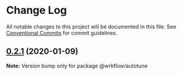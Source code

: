 # Change Log

All notable changes to this project will be documented in this file.
See [Conventional Commits](https://conventionalcommits.org) for commit guidelines.

## [0.2.1](https://github.com/BojanSibar/sibar-vrba/compare/@wrkflow/autotune@0.2.0...@wrkflow/autotune@0.2.1) (2020-01-09)

**Note:** Version bump only for package @wrkflow/autotune
